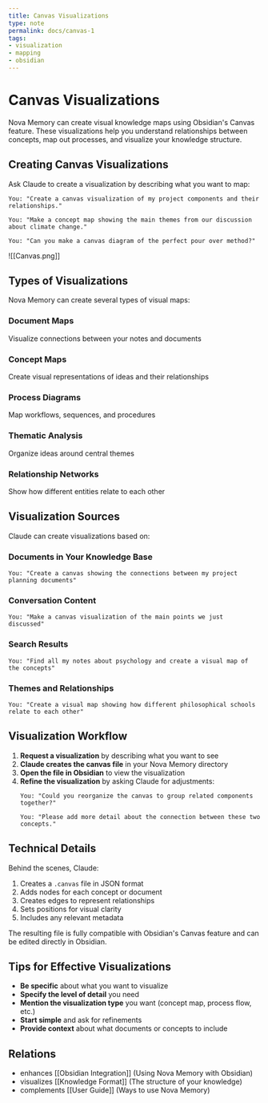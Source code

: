 ```yaml
---
title: Canvas Visualizations
type: note
permalink: docs/canvas-1
tags:
- visualization
- mapping
- obsidian
---
```


# Canvas Visualizations

Nova Memory can create visual knowledge maps using Obsidian's Canvas feature. These visualizations help you understand relationships between concepts, map out processes, and visualize your knowledge structure.

## Creating Canvas Visualizations

Ask Claude to create a visualization by describing what you want to map:

```
You: "Create a canvas visualization of my project components and their relationships."

You: "Make a concept map showing the main themes from our discussion about climate change."

You: "Can you make a canvas diagram of the perfect pour over method?"
```

![[Canvas.png]]

## Types of Visualizations

Nova Memory can create several types of visual maps:

### Document Maps
Visualize connections between your notes and documents

### Concept Maps
Create visual representations of ideas and their relationships

### Process Diagrams
Map workflows, sequences, and procedures

### Thematic Analysis
Organize ideas around central themes

### Relationship Networks
Show how different entities relate to each other

## Visualization Sources

Claude can create visualizations based on:

### Documents in Your Knowledge Base
```
You: "Create a canvas showing the connections between my project planning documents"
```

### Conversation Content
```
You: "Make a canvas visualization of the main points we just discussed"
```

### Search Results
```
You: "Find all my notes about psychology and create a visual map of the concepts"
```

### Themes and Relationships
```
You: "Create a visual map showing how different philosophical schools relate to each other"
```

## Visualization Workflow

1. **Request a visualization** by describing what you want to see
2. **Claude creates the canvas file** in your Nova Memory directory
3. **Open the file in Obsidian** to view the visualization
4. **Refine the visualization** by asking Claude for adjustments:
   ```
   You: "Could you reorganize the canvas to group related components together?"
   
   You: "Please add more detail about the connection between these two concepts."
   ```

## Technical Details

Behind the scenes, Claude:

1. Creates a `.canvas` file in JSON format
2. Adds nodes for each concept or document
3. Creates edges to represent relationships
4. Sets positions for visual clarity
5. Includes any relevant metadata

The resulting file is fully compatible with Obsidian's Canvas feature and can be edited directly in Obsidian.

## Tips for Effective Visualizations

- **Be specific** about what you want to visualize
- **Specify the level of detail** you need
- **Mention the visualization type** you want (concept map, process flow, etc.)
- **Start simple** and ask for refinements
- **Provide context** about what documents or concepts to include

## Relations
- enhances [[Obsidian Integration]] (Using Nova Memory with Obsidian)
- visualizes [[Knowledge Format]] (The structure of your knowledge)
- complements [[User Guide]] (Ways to use Nova Memory)
